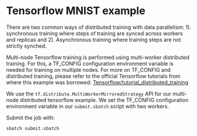 # Tensorflow MNIST example

There are two common ways of distributed training with data parallelism: 1). synchronous training where steps of training are synced across workers and replicas and 2). Asynchronous training where training steps are not strictly synched. 

Multi-node Tensorflow training is performed using multi-worker distributed training. For this, a TF_CONFIG configuration environment variable is needed for training on multiple nodes. For more on TF_CONFIG and distributed training, please refer to the official Tensorflow tutorials from where this example was borrowed: [Tensorflow/tutorial_distributed_training](https://www.tensorflow.org/tutorials/distribute/multi_worker_with_keras#multi-worker_configuration)

We use the `tf.distribute.MultiWorkerMirroredStrategy` API for our multi-node distributed tensorflow example. We set the TF_CONFIG configuration environment variable in our `submit.sbatch` script with two workers.
 
Submit the job with:
```
sbatch submit.sbatch
```
